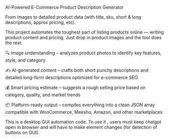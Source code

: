 AI-Powered E-Commerce Product Description Generator

From images to detailed product data (with title, sku, short & long descriptions, approx pricing, etc). 

This project automates the toughest part of listing products online — writing product content and pricing.
Just drop in product images and the tool does the rest:

🔍 Image understanding – analyzes product photos to identify key features, style, and category

✍️ AI-generated content – crafts both short punchy descriptions and detailed long-form descriptions optimized for e-commerce SEO

💰 Smart pricing estimate – suggests a rough selling price based on category, quality, and market trends

📦 Platform-ready output – compiles everything into a clean JSON array compatible with WooCommerce, Meesho, Amazon, and other marketplaces

This is a desktop GUI automation code. To use it , users must keep chatgpt open in browser and will have to make element changes (for detection of buttons on GUI).
